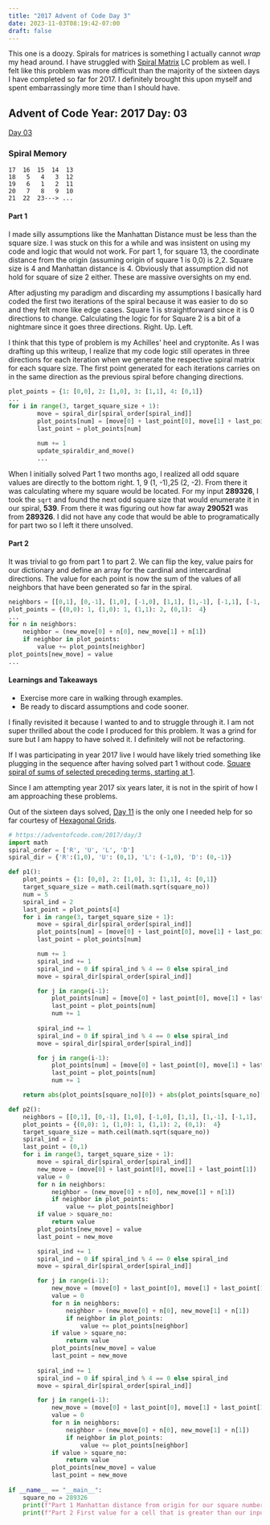 ```yaml
---
title: "2017 Advent of Code Day 3"
date: 2023-11-03T08:19:42-07:00
draft: false
---
```

This one is a doozy. Spirals for matrices is something I actually cannot *wrap* my head around. I have struggled with [Spiral Matrix](https://leetcode.com/problems/spiral-matrix/) LC problem as well. I felt like this problem was more difficult than the majority of the sixteen days I have completed so far for 2017. I definitely brought this upon myself and spent embarrassingly more time than I should have. 

## Advent of Code Year: 2017 Day: 03
[Day 03](https://adventofcode.com/2017/day/16)

### Spiral Memory

```
17  16  15  14  13
18   5   4   3  12
19   6   1   2  11
20   7   8   9  10
21  22  23---> ...
```
#### Part 1

I made silly assumptions like the Manhattan Distance must be less than the square size. I was stuck on this for a while and was insistent on using my code and logic that would not work. For part 1, for square 13, the coordinate distance from the origin (assuming origin of square 1 is 0,0) is 2,2. Square size is 4 and Manhattan distance is 4. Obviously that assumption did not hold for square of size 2 either. These are massive oversights on my end. 

After adjusting my paradigm and discarding my assumptions I basically hard coded the first two iterations of the spiral because it was easier to do so and they felt more like edge cases. Square 1 is straightforward since it is 0 directions to change. Calculating the logic for for Square 2 is a bit of a nightmare since it goes three directions. Right. Up. Left. 

I think that this type of problem is my Achilles' heel and cryptonite. As I was drafting up this writeup, I realize that my code logic still operates in three directions for each iteration when we generate the respective spiral matrix for each square size. The first point generated for each iterations carries on in the same direction as the previous spiral before changing directions.

```py
plot_points = {1: [0,0], 2: [1,0], 3: [1,1], 4: [0,1]}
...
for i in range(3, target_square_size + 1):
        move = spiral_dir[spiral_order[spiral_ind]]
        plot_points[num] = [move[0] + last_point[0], move[1] + last_point[1]]
        last_point = plot_points[num]

        num += 1
        update_spiraldir_and_move()
        ...
```

When I initially solved Part 1 two months ago, I realized all odd square values are directly to the bottom right. 1, 9 (1, -1),25 (2, -2). From there it was calculating where my square would be located. For my input **289326**, I took the `sqrt` and found the next odd square size that would enumerate it in our spiral, **539**. From there it was figuring out how far away **290521** was from **289326**. I did not have any code that would be able to programatically for part two so I left it there unsolved.


#### Part 2
It was trivial to go from part 1 to part 2. We can flip the key, value pairs for our dictionary and define an array for the cardinal and intercardinal directions. The value for each point is now the sum of the values of all neighbors that have been generated so far in the spiral.

```py
neighbors = [[0,1], [0,-1], [1,0], [-1,0], [1,1], [1,-1], [-1,1], [-1,-1]]
plot_points = {(0,0): 1, (1,0): 1, (1,1): 2, (0,1):  4}
...
for n in neighbors:
    neighbor = (new_move[0] + n[0], new_move[1] + n[1])
    if neighbor in plot_points:
        value += plot_points[neighbor]
plot_points[new_move] = value
...
```

#### Learnings and Takeaways

* Exercise more care in walking through examples.
* Be ready to discard assumptions and code sooner.

I finally revisited it because I wanted to and to struggle through it. I am not super thrilled about the code I produced for this problem. It was a grind for sure but I am happy to have solved it. I definitely will not be refactoring.

If I was participating in year 2017 live I would have likely tried something like plugging in the sequence after having solved part 1 without code. [Square spiral of sums of selected preceding terms, starting at 1](https://oeis.org/A141481). 

Since I am attempting year 2017 six years later, it is not in the spirit of how I am approaching these problems. 

Out of the sixteen days solved, [Day 11](https://adventofcode.com/2017/day/11) is the only one I needed help for so far courtesy of [Hexagonal Grids](https://www.redblobgames.com/grids/hexagons/).

```py
# https://adventofcode.com/2017/day/3
import math
spiral_order = ['R', 'U', 'L', 'D']
spiral_dir = {'R':(1,0), 'U': (0,1), 'L': (-1,0), 'D': (0,-1)}

def p1():
    plot_points = {1: [0,0], 2: [1,0], 3: [1,1], 4: [0,1]}
    target_square_size = math.ceil(math.sqrt(square_no))
    num = 5
    spiral_ind = 2
    last_point = plot_points[4]
    for i in range(3, target_square_size + 1):
        move = spiral_dir[spiral_order[spiral_ind]]
        plot_points[num] = [move[0] + last_point[0], move[1] + last_point[1]]
        last_point = plot_points[num]

        num += 1
        spiral_ind += 1
        spiral_ind = 0 if spiral_ind % 4 == 0 else spiral_ind
        move = spiral_dir[spiral_order[spiral_ind]]

        for j in range(i-1):
            plot_points[num] = [move[0] + last_point[0], move[1] + last_point[1]]
            last_point = plot_points[num]
            num += 1
        
        spiral_ind += 1
        spiral_ind = 0 if spiral_ind % 4 == 0 else spiral_ind
        move = spiral_dir[spiral_order[spiral_ind]]

        for j in range(i-1):
            plot_points[num] = [move[0] + last_point[0], move[1] + last_point[1]]
            last_point = plot_points[num]
            num += 1

    return abs(plot_points[square_no][0]) + abs(plot_points[square_no][1])

def p2():
    neighbors = [[0,1], [0,-1], [1,0], [-1,0], [1,1], [1,-1], [-1,1], [-1,-1]]
    plot_points = {(0,0): 1, (1,0): 1, (1,1): 2, (0,1):  4}
    target_square_size = math.ceil(math.sqrt(square_no))
    spiral_ind = 2
    last_point = (0,1)
    for i in range(3, target_square_size + 1):
        move = spiral_dir[spiral_order[spiral_ind]]
        new_move = (move[0] + last_point[0], move[1] + last_point[1])
        value = 0
        for n in neighbors:
            neighbor = (new_move[0] + n[0], new_move[1] + n[1])
            if neighbor in plot_points:
                value += plot_points[neighbor]
        if value > square_no:
            return value
        plot_points[new_move] = value
        last_point = new_move

        spiral_ind += 1
        spiral_ind = 0 if spiral_ind % 4 == 0 else spiral_ind
        move = spiral_dir[spiral_order[spiral_ind]]

        for j in range(i-1):
            new_move = (move[0] + last_point[0], move[1] + last_point[1])
            value = 0
            for n in neighbors:
                neighbor = (new_move[0] + n[0], new_move[1] + n[1])
                if neighbor in plot_points:
                    value += plot_points[neighbor]
            if value > square_no:
                return value
            plot_points[new_move] = value
            last_point = new_move
            
        spiral_ind += 1
        spiral_ind = 0 if spiral_ind % 4 == 0 else spiral_ind
        move = spiral_dir[spiral_order[spiral_ind]]

        for j in range(i-1):
            new_move = (move[0] + last_point[0], move[1] + last_point[1])
            value = 0
            for n in neighbors:
                neighbor = (new_move[0] + n[0], new_move[1] + n[1])
                if neighbor in plot_points:
                    value += plot_points[neighbor]
            if value > square_no:
                return value
            plot_points[new_move] = value
            last_point = new_move
    
if __name__ == "__main__":
    square_no = 289326
    print(f"Part 1 Manhattan distance from origin for our square number: {p1()}")
    print(f"Part 2 First value for a cell that is greater than our input: {p2()}")
```